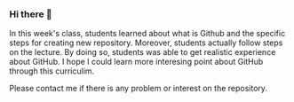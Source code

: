 ### Hi there 👋

In this week's class, students learned about what is Github and the specific steps for creating new repository. Moreover, students actually follow steps on the lecture. By doing so, students was able to get realistic experience about GitHub. I hope I could learn more interesing point about GitHub through this curriculim.

Please contact me if there is any problem or interest on the repository. 

<!--
**kda5337/kda5337** is a ✨ _special_ ✨ repository because its `README.md` (this file) appears on your GitHub profile.

Here are some ideas to get you started:

- 🔭 I’m currently working on ...
- 🌱 I’m currently learning ...
- 👯 I’m looking to collaborate on ...
- 🤔 I’m looking for help with ...
- 💬 Ask me about ...
- 📫 How to reach me: ...
- 😄 Pronouns: ...
- ⚡ Fun fact: ...
-->

